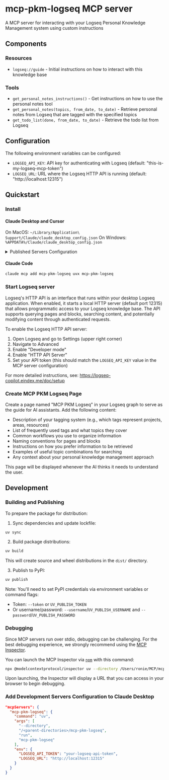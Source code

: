 # mcp-pkm-logseq MCP server

A MCP server for interacting with your Logseq Personal Knowledge Management system using custom instructions

## Components

### Resources

- `logseq://guide` - Initial instructions on how to interact with this knowledge base

### Tools

- `get_personal_notes_instructions()` - Get instructions on how to use the personal notes tool
- `get_personal_notes(topics, from_date, to_date)` - Retrieve personal notes from Logseq that are tagged with the specified topics
- `get_todo_list(done, from_date, to_date)` - Retrieve the todo list from Logseq

## Configuration

The following environment variables can be configured:

- `LOGSEQ_API_KEY`: API key for authenticating with Logseq (default: "this-is-my-logseq-mcp-token")
- `LOGSEQ_URL`: URL where the Logseq HTTP API is running (default: "http://localhost:12315")

## Quickstart

### Install

#### Claude Desktop and Cursor

On MacOS: `~/Library/Application\ Support/Claude/claude_desktop_config.json`
On Windows: `%APPDATA%/Claude/claude_desktop_config.json`


<details>
  <summary>Published Servers Configuration</summary>

  ```json
  "mcpServers": {
    "mcp-pkm-logseq": {
      "command": "uvx",
      "args": [
        "mcp-pkm-logseq"
      ],
      "env": {
        "LOGSEQ_API_TOKEN": "your-logseq-api-token",
        "LOGSEQ_URL": "http://localhost:12315"
      }
    }
  }
  ```
</details>

#### Claude Code

```bash
claude mcp add mcp-pkm-logseq uvx mcp-pkm-logseq
```

### Start Logseq server

Logseq's HTTP API is an interface that runs within your desktop Logseq application. When enabled, it starts a local HTTP server (default port 12315) that allows programmatic access to your Logseq knowledge base. The API supports querying pages and blocks, searching content, and potentially modifying content through authenticated requests.

To enable the Logseq HTTP API server:

1. Open Logseq and go to Settings (upper right corner)
2. Navigate to Advanced
3. Enable "Developer mode"
4. Enable "HTTP API Server"
5. Set your API token (this should match the `LOGSEQ_API_KEY` value in the MCP server configuration)

For more detailed instructions, see: https://logseq-copilot.eindex.me/doc/setup

### Create MCP PKM Logseq Page

Create a page named "MCP PKM Logseq" in your Logseq graph to serve as the guide for AI assistants. Add the following content:

- Description of your tagging system (e.g., which tags represent projects, areas, resources)
- List of frequently used tags and what topics they cover
- Common workflows you use to organize information
- Naming conventions for pages and blocks
- Instructions on how you prefer information to be retrieved
- Examples of useful topic combinations for searching
- Any context about your personal knowledge management approach

This page will be displayed whenever the AI thinks it needs to understand the user.

## Development

### Building and Publishing

To prepare the package for distribution:

1. Sync dependencies and update lockfile:
```bash
uv sync
```

2. Build package distributions:
```bash
uv build
```

This will create source and wheel distributions in the `dist/` directory.

3. Publish to PyPI:
```bash
uv publish
```

Note: You'll need to set PyPI credentials via environment variables or command flags:
- Token: `--token` or `UV_PUBLISH_TOKEN`
- Or username/password: `--username`/`UV_PUBLISH_USERNAME` and `--password`/`UV_PUBLISH_PASSWORD`

### Debugging

Since MCP servers run over stdio, debugging can be challenging. For the best debugging
experience, we strongly recommend using the [MCP Inspector](https://github.com/modelcontextprotocol/inspector).


You can launch the MCP Inspector via [`npm`](https://docs.npmjs.com/downloading-and-installing-node-js-and-npm) with this command:

```bash
npx @modelcontextprotocol/inspector uv --directory /Users/ronie/MCP/mcp-pkm-logseq run mcp-pkm-logseq
```


Upon launching, the Inspector will display a URL that you can access in your browser to begin debugging.


### Add Development Servers Configuration to Claude Desktop
```json
"mcpServers": {
  "mcp-pkm-logseq": {
    "command": "uv",
    "args": [
      "--directory",
      "/<parent-directories>/mcp-pkm-logseq",
      "run",
      "mcp-pkm-logseq"
    ],
    "env": {
      "LOGSEQ_API_TOKEN": "your-logseq-api-token",
      "LOGSEQ_URL": "http://localhost:12315"
    }
  }
}
```
